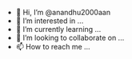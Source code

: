 - 👋 Hi, I’m @anandhu2000aan
- 👀 I’m interested in ...
- 🌱 I’m currently learning ...
- 💞️ I’m looking to collaborate on ...
- 📫 How to reach me ...

<!---
anandhu2000aan/anandhu2000aan is a ✨ special ✨ repository because its `README.md` (this file) appears on your GitHub profile.
You can click the Preview link to take a look at your changes.
--->

